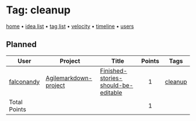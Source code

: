 # Tag: cleanup

[home](../index.md) • [idea list](../ideas.md) • [tag list](../tags.md) • [velocity](../velocity.md) • [timeline](../timeline.md) • [users](../users.md)

## Planned
| User | Project | Title | Points | Tags |
|---|---|---|:---:|---|
| [falconandy](../users/Andrey%20Sokolov.md) | [Agilemarkdown-project](../agilemarkdown-project.md) | [Finished-stories-should-be-editable](../agilemarkdown-project/finished-stories-should-be-editable.md) | 1 | [cleanup](cleanup.md) |
| Total Points | | | 1 | |
